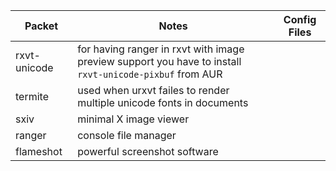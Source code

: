 |Packet			          |Notes   	              |Config Files	| 
|---			            |---		                |---		|
|rxvt-unicode		      |for having ranger in rxvt with image preview support you have to install `rxvt-unicode-pixbuf` from AUR	|	|
|termite		          |used when urxvt failes to render multiple unicode fonts in documents	|	|
|sxiv			            |minimal X image viewer	| |
|ranger			          |console file manager	| |
|flameshot            |powerful screenshot software| |
